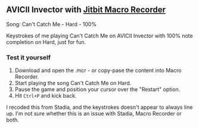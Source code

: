 ## AVICII Invector with [Jitbit Macro Recorder](https://www.jitbit.com/macro-recorder/)

Song: Can't Catch Me - Hard - 100%

Keystrokes of me playing Can't Catch Me on AVICII Invector with 100% note completion on Hard, just for fun.

### Test it yourself

1. Download and open the .mcr - or copy-pase the content into Macro Recorder.
2. Start playing the song Can't Catch Me on Hard.
3. Pause the game and position your cursor over the "Restart" option.
4. Hit `Ctrl+P` and kick back.

I recoded this from Stadia, and the keystrokes doesn't appear to always line up. I'm not sure whether this is an issue with Stadia, Macro Recorder or both.
